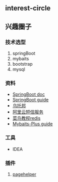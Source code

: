 ## interest-circle
## 兴趣圈子

### 技术选型
1. springBoot
2. mybaits
3. bootstrap
4. mysql

### 资料
- [SpringBoot doc](https://docs.spring.io/spring-boot/docs/current/reference/html/)
- [SpringBoot guide](https://spring.io/guides/gs/spring-boot/)
- [乌托邦](https://web.uvw.org.cn/circle/s5rVz85)
- [阿里云短信服务](https://help.aliyun.com/document_detail/102715.html?spm=a2c4g.11186623.6.603.17c85f30G8XbeS)
- [菜鸟教程redis](https://www.runoob.com/redis/redis-tutorial.html)
- [Mybaits-Plus guide](https://mp.baomidou.com/guide/)

### 工具
- IDEA

### 插件
1. [pagehelper](https://pagehelper.github.io/)

 